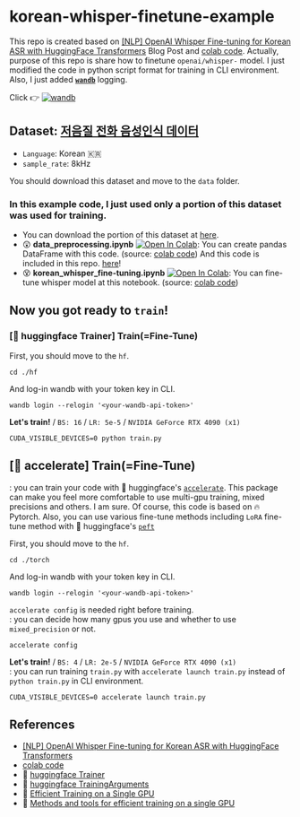 # korean-whisper-finetune-example
This repo is created based on [[NLP] OpenAI Whisper Fine-tuning for Korean ASR with HuggingFace Transformers](https://velog.io/@mino0121/NLP-OpenAI-Whisper-Fine-tuning-for-Korean-ASR-with-HuggingFace-Transformers) Blog Post and [colab code](https://colab.research.google.com/drive/1wSp66cLd0C6WzR9hCdvlHfIEjcd2ZfEj?usp=sharing). Actually, purpose of this repo is share how to finetune `openai/whisper-` model. I just modified the code in python script format for training in CLI environment. Also, I just added **[`wandb`](https://kr.wandb.ai/)** logging.

Click 👉 [![wandb](https://raw.githubusercontent.com/wandb/assets/main/wandb-github-badge-gradient.svg)](https://wandb.ai/wako/Korean-Whisper-Fine-Tune-Example)


## Dataset: [**저음질 전화 음성인식 데이터**](https://www.aihub.or.kr/aihubdata/data/view.do?currMenu=115&topMenu=100&dataSetSn=571)
  - `Language`: Korean 🇰🇷
  - `sample_rate`: 8kHz

You should download this dataset and move to the `data` folder.     

### In this example code, I just used only a portion of this dataset was used for training.
- You can download the portion of this dataset at [here](https://drive.google.com/drive/folders/1eshMZ1j9H20aS6_1q3KOYgDKhd2rg_oM?usp=drive_link).
- :astonished: **data_preprocessing.ipynb** [![Open In Colab](https://colab.research.google.com/assets/colab-badge.svg)](https://colab.research.google.com/drive/13cx7RrbsokFXe8dZ6ox8Qkel4vWzzzUF?usp=sharing): You can create pandas DataFrame with this code. (source: [colab code](https://colab.research.google.com/drive/1wSp66cLd0C6WzR9hCdvlHfIEjcd2ZfEj?usp=sharing)) And this code is included in this repo. [here](https://github.com/renslightsaber/korean-whisper-finetune-example/blob/main/data/notebooks/data_preprocessing.ipynb)! 
- :dizzy_face: **korean_whisper_fine-tuning.ipynb** [![Open In Colab](https://colab.research.google.com/assets/colab-badge.svg)](https://colab.research.google.com/drive/1PYhfStlMWrlhfF-tYJchaiJxXgwf8n39?usp=sharing): You can fine-tune whisper model at this notebook. (source: [colab code](https://colab.research.google.com/drive/1wSp66cLd0C6WzR9hCdvlHfIEjcd2ZfEj?usp=sharing))   

## Now you got ready to `train`!

### [🤗 huggingface Trainer] Train(=Fine-Tune)
First, you should move to the `hf`.  
```
cd ./hf
```

And log-in wandb with your token key in CLI. 
```
wandb login --relogin '<your-wandb-api-token>'
```

**Let's train!** / `BS: 16` / `LR: 5e-5` / `NVIDIA GeForce RTX 4090 (x1)`
```
CUDA_VISIBLE_DEVICES=0 python train.py
```

## [🤗 accelerate] Train(=Fine-Tune)
: you can train your code with 🤗 huggingface's [`accelerate`](https://huggingface.co/docs/accelerate/index). This package can make you feel more comfortable to use multi-gpu training, mixed precisions and others. I am sure. Of course, this code is based on 🔥 Pytorch. Also, you can use various fine-tune methods including `LoRA` fine-tune method with 🤗 huggingface's [`peft`](https://huggingface.co/docs/peft/index)

First, you should move to the `hf`.  
```
cd ./torch
```

And log-in wandb with your token key in CLI. 
```
wandb login --relogin '<your-wandb-api-token>'
```

`accelerate config` is needed right before training.       
: you can decide how many gpus you use and whether to use `mixed_precision` or not.
```
accelerate config
```

**Let's train!** / `BS: 4` / `LR: 2e-5` / `NVIDIA GeForce RTX 4090 (x1)`      
: you can run training `train.py` with `accelerate launch train.py` instead of `python train.py` in CLI environment.
```
CUDA_VISIBLE_DEVICES=0 accelerate launch train.py
```

## References
- [[NLP] OpenAI Whisper Fine-tuning for Korean ASR with HuggingFace Transformers](https://velog.io/@mino0121/NLP-OpenAI-Whisper-Fine-tuning-for-Korean-ASR-with-HuggingFace-Transformers)
- [colab code](https://colab.research.google.com/drive/1wSp66cLd0C6WzR9hCdvlHfIEjcd2ZfEj?usp=sharing)
- 🤗 [huggingface Trainer](https://huggingface.co/docs/transformers/main_classes/trainer#api-reference%20][%20transformers.Trainer)
- 🤗 [huggingface TrainingArguments](https://huggingface.co/docs/transformers/main_classes/trainer#transformers.TrainingArguments)
- 🤗 [Efficient Training on a Single GPU](https://huggingface.co/docs/transformers/v4.24.0/perf_train_gpu_one)
- 🤗 [Methods and tools for efficient training on a single GPU](https://huggingface.co/docs/transformers/perf_train_gpu_one)
